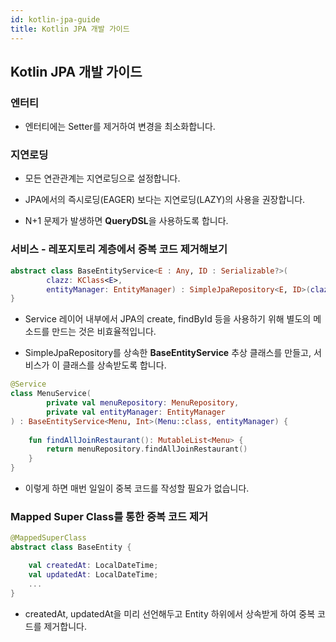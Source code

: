 ```yaml
---
id: kotlin-jpa-guide
title: Kotlin JPA 개발 가이드
---
```


## Kotlin JPA 개발 가이드

### 엔터티

- 엔터티에는 Setter를 제거하여 변경을 최소화합니다.

### 지연로딩

- 모든 연관관계는 지연로딩으로 설정합니다.

- JPA에서의 즉시로딩(EAGER) 보다는 지연로딩(LAZY)의 사용을 권장합니다.

- N+1 문제가 발생하면 **QueryDSL**을 사용하도록 합니다.

### 서비스 - 레포지토리 계층에서 중복 코드 제거해보기

```kotlin
abstract class BaseEntityService<E : Any, ID : Serializable?>(
        clazz: KClass<E>,
        entityManager: EntityManager) : SimpleJpaRepository<E, ID>(clazz.java, entityManager) {
}
```

- Service 레이어 내부에서 JPA의 create, findById 등을 사용하기 위해 별도의 메소드를 만드는 것은 비효율적입니다.

- SimpleJpaRepository를 상속한 **BaseEntityService** 추상 클래스를 만들고, 서비스가 이 클래스를 상속받도록 합니다.

```kotlin
@Service
class MenuService(
        private val menuRepository: MenuRepository,
        private val entityManager: EntityManager
) : BaseEntityService<Menu, Int>(Menu::class, entityManager) {
​
    fun findAllJoinRestaurant(): MutableList<Menu> {
        return menuRepository.findAllJoinRestaurant()
    }
}
```

- 이렇게 하면 매번 일일이 중복 코드를 작성할 필요가 없습니다.

### Mapped Super Class를 통한 중복 코드 제거

```kotlin
@MappedSuperClass
abstract class BaseEntity {

    val createdAt: LocalDateTime;
    val updatedAt: LocalDateTime;
    ...
}
```

- createdAt, updatedAt을 미리 선언해두고 Entity 하위에서 상속받게 하여 중복 코드를 제거합니다.
